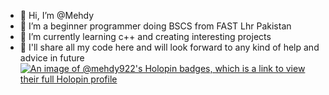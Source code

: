 - 👋 Hi, I’m @Mehdy
- 👀 I’m a beginner programmer doing BSCS from FAST Lhr Pakistan
- 🌱 I’m currently learning c++ and creating interesting projects
- 💞️ I'll share all my code here and will look forward to any kind of help and advice in future
[![An image of @mehdy922's Holopin badges, which is a link to view their full Holopin profile](https://holopin.me/mehdy922)](https://holopin.io/@mehdy922)
